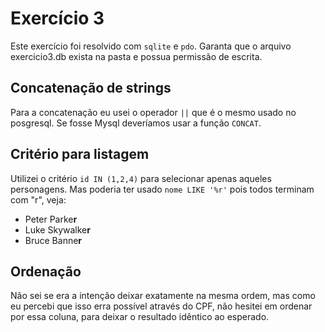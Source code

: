 # Exercício 3
Este exercício foi resolvido com `sqlite` e `pdo`. Garanta que o arquivo exercicio3.db
exista na pasta e possua permissão de escrita.

## Concatenação de strings
Para a concatenação eu usei o operador `||` que é o mesmo usado no posgresql.
Se fosse Mysql deveríamos usar a função `CONCAT`.

## Critério para listagem
Utilizei o critério `id IN (1,2,4)` para selecionar apenas aqueles personagens.
Mas poderia ter usado `nome LIKE '%r'` pois todos terminam com "r", veja:

- Peter Parke**r**
- Luke Skywalke**r**
- Bruce Banne**r**

## Ordenação
Não sei se era a intenção deixar exatamente na mesma ordem, mas como eu percebi
que isso erra possível através do CPF, não hesitei em ordenar por essa coluna,
para deixar o resultado idêntico ao esperado.


